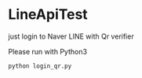 # LineApiTest
just login to Naver LINE with Qr verifier

Please run with Python3  
```
python login_qr.py
```
